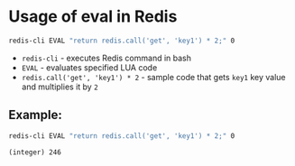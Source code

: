 # Usage of eval in Redis

```bash
redis-cli EVAL "return redis.call('get', 'key1') * 2;" 0
```

- `redis-cli` - executes Redis command in bash
- `EVAL` - evaluates specified LUA code
- `redis.call('get', 'key1') * 2` - sample code that gets `key1` key value and multiplies it by `2`

## Example: 
```bash
redis-cli EVAL "return redis.call('get', 'key1') * 2;" 0
```
```
(integer) 246
```

